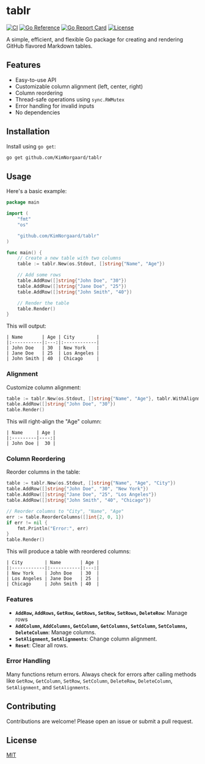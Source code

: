 # tablr

[![CI](https://github.com/KimNorgaard/tablr/actions/workflows/ci.yaml/badge.svg)](https://github.com/KimNorgaard/tablr/actions/workflows/ci.yaml)
[![Go Reference](https://pkg.go.dev/badge/github.com/KimNorgaard/tablr)](https://pkg.go.dev/github.com/KimNorgaard/tablr)
[![Go Report Card](https://goreportcard.com/badge/github.com/KimNorgaard/tablr)](https://goreportcard.com/report/github.com/KimNorgaard/tablr)
[![License](https://img.shields.io/github/license/KimNorgaard/tablr)](LICENSE)

A simple, efficient, and flexible Go package for creating and rendering GitHub
flavored Markdown tables.

## Features

-   Easy-to-use API
-   Customizable column alignment (left, center, right)
-   Column reordering
-   Thread-safe operations using `sync.RWMutex`
-   Error handling for invalid inputs
-   No dependencies

## Installation

Install using `go get`:

```bash
go get github.com/KimNorgaard/tablr
```

## Usage

Here's a basic example:

```go
package main

import (
	"fmt"
	"os"

	"github.com/KimNorgaard/tablr"
)

func main() {
	// Create a new table with two columns
	table := tablr.New(os.Stdout, []string{"Name", "Age"})

	// Add some rows
	table.AddRow([]string{"John Doe", "30"})
	table.AddRow([]string{"Jane Doe", "25"})
	table.AddRow([]string{"John Smith", "40"})

	// Render the table
	table.Render()
}
```

This will output:

```
| Name       | Age | City        |
|:-----------|:---:|:------------|
| John Doe   | 30  | New York    |
| Jane Doe   | 25  | Los Angeles |
| John Smith | 40  | Chicago     |
```

### Alignment

Customize column alignment:

```go
table := tablr.New(os.Stdout, []string{"Name", "Age"}, tablr.WithAlignments([]tablr.Alignment{tablr.AlignLeft, tablr.AlignRight}))
table.AddRow([]string{"John Doe", "30"})
table.Render()
```

This will right-align the "Age" column:

```
| Name     | Age |
|:---------|----:|
| John Doe |  30 |
```

### Column Reordering

Reorder columns in the table:

```go
table := tablr.New(os.Stdout, []string{"Name", "Age", "City"})
table.AddRow([]string{"John Doe", "30", "New York"})
table.AddRow([]string{"Jane Doe", "25", "Los Angeles"})
table.AddRow([]string{"John Smith", "40", "Chicago"})

// Reorder columns to "City", "Name", "Age"
err := table.ReorderColumns([]int{2, 0, 1})
if err != nil {
    fmt.Println("Error:", err)
}
table.Render()
```

This will produce a table with reordered columns:

```
| City        | Name       | Age |
|:------------|:-----------|:---:|
| New York    | John Doe   | 30  |
| Los Angeles | Jane Doe   | 25  |
| Chicago     | John Smith | 40  |
```

### Features

-   **`AddRow`, `AddRows`, `GetRow`, `GetRows`, `SetRow`,
    `SetRows`, `DeleteRow`**: Manage rows
-   **`AddColumn`, `AddColumns`, `GetColumn`, `GetColumns`,
    `SetColumn`, `SetColumns`, `DeleteColumn`**: Manage columns.
-   **`SetAlignment`, `SetAlignments`**: Change column alignment.
-   **`Reset`**: Clear all rows.

### Error Handling

Many functions return errors. Always check for errors after calling methods like
`GetRow`, `GetColumn`, `SetRow`, `SetColumn`, `DeleteRow`,
`DeleteColumn`, `SetAlignment`, and `SetAlignments`.

## Contributing

Contributions are welcome! Please open an issue or submit a pull request.

## License

[MIT](LICENSE)
